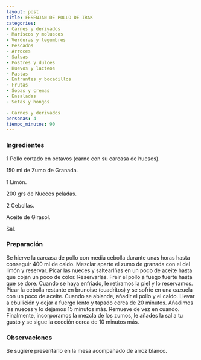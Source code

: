 ```yaml
---
layout: post
title: FESENJAN DE POLLO DE IRAK
categories:
- Carnes y derivados
- Mariscos y moluscos
- Verduras y legumbres
- Pescados
- Arroces
- Salsas
- Postres y dulces
- Huevos y lacteos
- Pastas
- Entrantes y bocadillos
- Frutas
- Sopas y cremas
- Ensaladas
- Setas y hongos

- Carnes y derivados
personas: 4 
tiempo_minutos: 90 
---
```

<h3>Ingredientes</h3>
1 Pollo cortado en octavos (carne con su carcasa de huesos).

150 ml de Zumo de Granada.

1 Limón.

200 grs de Nueces peladas.

2 Cebollas.

Aceite de Girasol.

Sal.

<h3>Preparación</h3>
Se hierve la carcasa de pollo con media cebolla durante unas horas hasta conseguir 400 ml de caldo. Mezclar aparte el zumo de granada con el del limón y reservar. Picar las nueces y saltearlñas en un poco de aceite hasta que cojan un poco de color. Reservarlas. Freir el pollo a fuego fuerte hasta que se dore. Cuando se haya enfriado, le retiramos la piel y lo reservamos. Picar la cebolla restante en brunoise (cuadritos) y se sofríe en una cazuela con un poco de aceite. Cuando se ablande, añadir el pollo y el caldo. Llevar a ebullición y dejar a fuergo lento y tapado cerca de 20 minutos. Añadimos las nueces y lo dejamos 15 minutos más. Remueve de vez en cuando. Finalmente, incorporamos la mezcla de los zumos, le añades la sal a tu gusto y se sigue la cocción cerca de 10 minutos más.

<h3>Observaciones</h3>
Se sugiere presentarlo en la mesa acompañado de arroz blanco.

